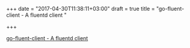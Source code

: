 +++
date = "2017-04-30T11:38:11+03:00"
draft = true
title = "go-fluent-client - A fluentd client "

+++

<p><a href="https://t.co/lVkMXVF0dH">go-fluent-client - A fluentd client </a></p>